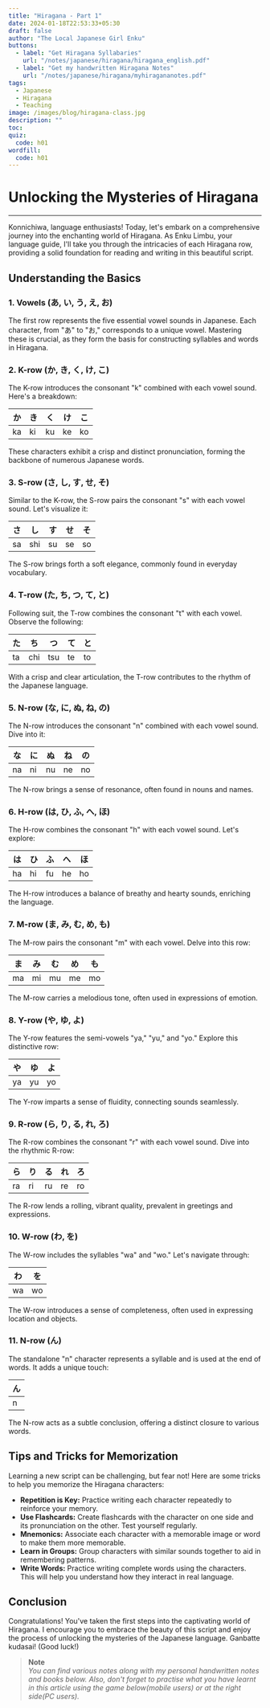 ```yaml
---
title: "Hiragana - Part 1"
date: 2024-01-18T22:53:33+05:30
draft: false
author: "The Local Japanese Girl Enku"
buttons:
  - label: "Get Hiragana Syllabaries"
    url: "/notes/japanese/hiragana/hiragana_english.pdf"
  - label: "Get my handwritten Hiragana Notes"
    url: "/notes/japanese/hiragana/myhiragananotes.pdf"
tags:
  - Japanese
  - Hiragana
  - Teaching
image: /images/blog/hiragana-class.jpg
description: ""
toc:
quiz:
  code: h01
wordfill:
  code: h01
---
```



# Unlocking the Mysteries of Hiragana

---

Konnichiwa, language enthusiasts! Today, let's embark on a comprehensive journey into the enchanting world of Hiragana. As Enku Limbu, your language guide, I'll take you through the intricacies of each Hiragana row, providing a solid foundation for reading and writing in this beautiful script.

## **Understanding the Basics**

### **1. Vowels (あ, い, う, え, お)**
The first row represents the five essential vowel sounds in Japanese. Each character, from "あ" to "お," corresponds to a unique vowel. Mastering these is crucial, as they form the basis for constructing syllables and words in Hiragana.

### **2. K-row (か, き, く, け, こ)**
The K-row introduces the consonant "k" combined with each vowel sound. Here's a breakdown:

|  か |  き |  く |  け |  こ |
|----|----|----|----|----|
| ka | ki | ku | ke | ko |

These characters exhibit a crisp and distinct pronunciation, forming the backbone of numerous Japanese words.

### **3. S-row (さ, し, す, せ, そ)**
Similar to the K-row, the S-row pairs the consonant "s" with each vowel sound. Let's visualize it:

|  さ |  し |  す |  せ |  そ |
|----|----|----|----|----|
| sa | shi | su | se | so |

The S-row brings forth a soft elegance, commonly found in everyday vocabulary.

### **4. T-row (た, ち, つ, て, と)**
Following suit, the T-row combines the consonant "t" with each vowel. Observe the following:

|  た |  ち |  つ |  て |  と |
|----|----|----|----|----|
| ta | chi | tsu | te | to |

With a crisp and clear articulation, the T-row contributes to the rhythm of the Japanese language.

### **5. N-row (な, に, ぬ, ね, の)**
The N-row introduces the consonant "n" combined with each vowel sound. Dive into it:

|  な |  に |  ぬ |  ね |  の |
|----|----|----|----|----|
| na | ni | nu | ne | no |

The N-row brings a sense of resonance, often found in nouns and names.

### **6. H-row (は, ひ, ふ, へ, ほ)**
The H-row combines the consonant "h" with each vowel sound. Let's explore:

|  は |  ひ |  ふ |  へ |  ほ |
|----|----|----|----|----|
| ha | hi | fu | he | ho |

The H-row introduces a balance of breathy and hearty sounds, enriching the language.

### **7. M-row (ま, み, む, め, も)**
The M-row pairs the consonant "m" with each vowel. Delve into this row:

|  ま |  み |  む |  め |  も |
|----|----|----|----|----|
| ma | mi | mu | me | mo |

The M-row carries a melodious tone, often used in expressions of emotion.

### **8. Y-row (や, ゆ, よ)**
The Y-row features the semi-vowels "ya," "yu," and "yo." Explore this distinctive row:

|  や |  ゆ |  よ |
|----|----|----|
| ya | yu | yo |

The Y-row imparts a sense of fluidity, connecting sounds seamlessly.

### **9. R-row (ら, り, る, れ, ろ)**
The R-row combines the consonant "r" with each vowel sound. Dive into the rhythmic R-row:

|  ら |  り |  る |  れ |  ろ |
|----|----|----|----|----|
| ra | ri | ru | re | ro |

The R-row lends a rolling, vibrant quality, prevalent in greetings and expressions.

### **10. W-row (わ, を)**
The W-row includes the syllables "wa" and "wo." Let's navigate through:

|  わ |  を |
|----|----|
| wa | wo |

The W-row introduces a sense of completeness, often used in expressing location and objects.

### **11. N-row (ん)**
The standalone "n" character represents a syllable and is used at the end of words. It adds a unique touch:

|  ん |
|----|
| n  |

The N-row acts as a subtle conclusion, offering a distinct closure to various words.

## **Tips and Tricks for Memorization**

Learning a new script can be challenging, but fear not! Here are some tricks to help you memorize the Hiragana characters:

- **Repetition is Key:** Practice writing each character repeatedly to reinforce your memory.
- **Use Flashcards:** Create flashcards with the character on one side and its pronunciation on the other. Test yourself regularly.
- **Mnemonics:** Associate each character with a memorable image or word to make them more memorable.
- **Learn in Groups:** Group characters with similar sounds together to aid in remembering patterns.
- **Write Words:** Practice writing complete words using the characters. This will help you understand how they interact in real language.

## **Conclusion**

Congratulations! You've taken the first steps into the captivating world of Hiragana. I encourage you to embrace the beauty of this script and enjoy the process of unlocking the mysteries of the Japanese language. Ganbatte kudasai! (Good luck!)

> **Note** <br> *You can find various notes along with my personal handwritten notes and books below. Also, don't forget to practise what you have learnt in this article using the game below(mobile users) or at the right side(PC users).*


